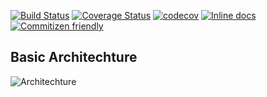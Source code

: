 

[![Build Status](https://travis-ci.org/coderplanets/coderplanets_server.svg?branch=dev)](https://travis-ci.org/coderplanets/coderplanets_server)
[![Coverage Status](https://coveralls.io/repos/github/coderplanets/coderplanets_server/badge.svg?branch=dev)](https://coveralls.io/github/coderplanets/coderplanets_server?branch=dev)
[![codecov](https://codecov.io/gh/coderplanets/coderplanets_server/branch/dev/graph/badge.svg)](https://codecov.io/gh/coderplanets/coderplanets_server)
[![Inline docs](http://inch-ci.org/github/coderplanets/coderplanets_server.svg)](http://inch-ci.org/github/coderplanets/coderplanets_server)
[![Commitizen friendly](https://img.shields.io/badge/commitizen-friendly-brightgreen.svg)](http://commitizen.github.io/cz-cli/)

## Basic Architechture
![Architechture](https://github.com/mydearxym/mastani_server/blob/master/docs/snapshots/Architechture.png)
